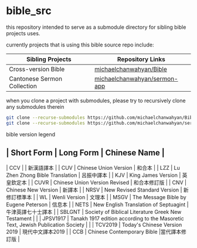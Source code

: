 # bible_src

this repository intended to serve as a submodule directory for sibling bible projects uses.

currently projects that is using this bible source repo include:

| Sibling Projects            | Repository Links                                                                |
| --------------------------- | ------------------------------------------------------------------------------- |
| Cross-version Bible         | [michaelchanwahyan/Bible](https://github.com/michaelchanwahyan/Bible)           |
| Cantonese Sermon Collection | [michaelchanwahyan/sermon-app](https://github.com/michaelchanwahyan/sermon-app) |


when you clone a project with submodules, please try to recursively clone any submodules therein

```bash
git clone --recurse-submodules https://github.com/michaelchanwahyan/Bible.git
git clone --recurse-submodules https://github.com/michaelchanwahyan/sermon-app.git
```


bible version legend

| Short Form       | Long Form                                                  | Chinese Name             |
------------------------------------------------------------------------------------------------------------
| CCV              |                                                            | 新漢語譯本               |
| CUV              | Chinese Union Version                                      | 和合本                   |
| LZZ              | Lu Zhen Zhong Bible Translation                            | 呂振中譯本               |
| KJV              | King James Version                                         | 英皇欽定本               |
| CUVR             | Chinese Union Version Revised                              | 和合本修訂版             |
| CNV              | Chinese New Version                                        | 新譯本                   |
| NRSV             | New Revised Standard Version                               | 新修訂標準本             |
| WL               | Wenli Version                                              | 文理本                   |
| MSGV             | The Message Bible by Eugene Peterson                       | 信息本                   |
| NETS             | New English Translation of Septuagint                      | 牛津英譯七十士譯本       |
| SBLGNT           | Society of Biblical Literature Greek New Testament         |                          |
| JPSV1917         | Tanakh 1917 edition according to the Masoretic Text, Jewish Publication Society |     |
| TCV2019          | Today's Chinese Version 2019                               | 現代中文譯本2019         |
| CCB              | Chinese Contemporary Bible                                 |當代譯本修訂版            |

